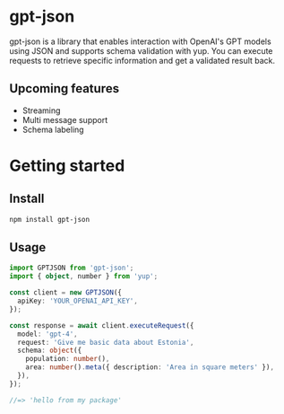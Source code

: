 # gpt-json

gpt-json is a library that enables interaction with OpenAI's GPT models using JSON and supports schema validation with yup. You can execute requests to retrieve specific information and get a validated result back.

## Upcoming features

- Streaming
- Multi message support
- Schema labeling

# Getting started

## Install

```bash
npm install gpt-json
```

## Usage

```ts
import GPTJSON from 'gpt-json';
import { object, number } from 'yup';

const client = new GPTJSON({
  apiKey: 'YOUR_OPENAI_API_KEY',
});

const response = await client.executeRequest({
  model: 'gpt-4',
  request: 'Give me basic data about Estonia',
  schema: object({
    population: number(),
    area: number().meta({ description: 'Area in square meters' }),
  }),
});

//=> 'hello from my package'
```
